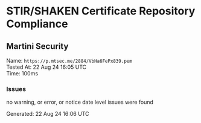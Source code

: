 # STIR/SHAKEN Certificate Repository Compliance

## Martini Security

Name: `https://p.mtsec.me/2884/VbHa6FePx839.pem`\
Tested At: 22 Aug 24 16:05 UTC\
Time: 100ms

### Issues

no warning, or error, or notice date level issues were found

Generated: 22 Aug 24 16:06 UTC